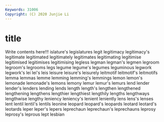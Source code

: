 ```yaml
---
Keywords: 31006
Copyright: (C) 2020 Junjie Li
---
```


# title

Write contents here!!!
islature's 
legislatures 
legit 
legitimacy 
legitimacy's
legitimate 
legitimated 
legitimately 
legitimates 
legitimating 
legitimise 
legitimised 
legitimises 
legitimising 
legless
legman 
legman's 
legmen 
legroom 
legroom's 
legrooms 
legs 
legume 
legume's 
legumes
leguminous 
legwork 
legwork's 
lei 
lei's 
leis 
leisure 
leisure's 
leisurely 
leitmotif
leitmotif's 
leitmotifs 
lemma 
lemmas 
lemme 
lemming 
lemming's 
lemmings 
lemon 
lemon's
lemonade 
lemonade's 
lemons 
lemony 
lemur 
lemur's 
lemurs 
lend 
lender 
lender's
lenders 
lending 
lends 
length 
length's 
lengthen 
lengthened 
lengthening 
lengthens 
lengthier
lengthiest 
lengthily 
lengths 
lengthways 
lengthwise 
lengthy 
leniency 
leniency's 
lenient 
leniently
lens 
lens's 
lenses 
lent 
lentil 
lentil's 
lentils 
leonine 
leopard 
leopard's
leopards 
leotard 
leotard's 
leotards 
leper 
leper's 
lepers 
leprechaun 
leprechaun's 
leprechauns
leprosy 
leprosy's 
leprous 
lept 
lesbian 
